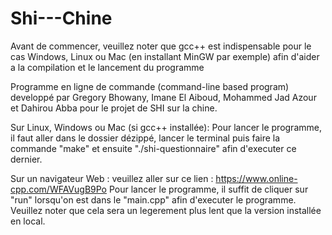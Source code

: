 # Shi---Chine

Avant de commencer, veuillez noter que gcc++ est indispensable pour le cas Windows, Linux ou Mac (en installant MinGW par exemple) afin d'aider a la compilation et le lancement du programme

Programme en ligne de commande (command-line based program) developpé par Gregory Bhowany, Imane El Aiboud, Mohammed Jad Azour et Dahirou Abba pour le projet de SHI sur la chine.

Sur Linux, Windows ou Mac (si gcc++ installée):
Pour lancer le programme, il faut aller dans le dossier dézippé,  lancer le terminal puis faire la commande "make" et ensuite "./shi-questionnaire" afin d'executer ce dernier.

Sur un navigateur Web :
veuillez aller sur ce lien : https://www.online-cpp.com/WFAVugB9Po
Pour lancer le programme, il suffit de cliquer sur "run" lorsqu'on est dans le "main.cpp" afin d'executer le programme.
Veuillez noter que cela sera un legerement plus lent que la version installée en local.
